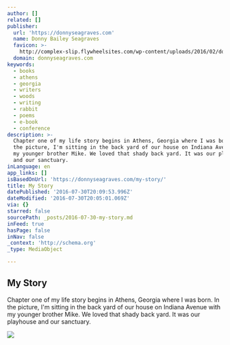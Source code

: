 ```yaml
---
author: []
related: []
publisher:
  url: 'https://donnyseagraves.com'
  name: Donny Bailey Seagraves
  favicon: >-
    http://complex-slip.flywheelsites.com/wp-content/uploads/2016/02/donnyflavicon5292011.png
  domain: donnyseagraves.com
keywords:
  - books
  - athens
  - georgia
  - writers
  - woods
  - writing
  - rabbit
  - poems
  - e-book
  - conference
description: >-
  Chapter one of my life story begins in Athens, Georgia where I was born. In
  the picture, I'm sitting in the back yard of our house on Indiana Avenue with
  my younger brother Mike. We loved that shady back yard. It was our playhouse
  and our sanctuary.
inLanguage: en
app_links: []
isBasedOnUrl: 'https://donnyseagraves.com/my-story/'
title: My Story
datePublished: '2016-07-30T20:09:53.996Z'
dateModified: '2016-07-30T20:05:01.069Z'
via: {}
starred: false
sourcePath: _posts/2016-07-30-my-story.md
inFeed: true
hasPage: false
inNav: false
_context: 'http://schema.org'
_type: MediaObject

---
```

<article style=""><h1>My Story</h1><p>Chapter one of my life story begins in Athens, Georgia where I was born. In the picture, I'm sitting in the back yard of our house on Indiana Avenue with my younger brother Mike. We loved that shady back yard. It was our playhouse and our sanctuary.</p><img src="https://i0.wp.com/complex-slip.flywheelsites.com/wp-content/uploads/2016/02/IMG_6848-250x300.jpg?resize=254%2C304" /></article>